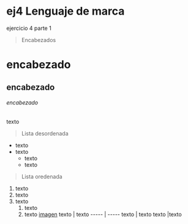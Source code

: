 # ej4 Lenguaje de marca
ejercicio 4 parte 1
>Encabezados
# encabezado
## encabezado
###### encabezado
texto
>Lista desordenada
* texto
* texto
  * texto
  * texto
 >Lista oredenada
1. texto
1. texto
1. texto
   1. texto
   1. texto
   [imagen](Escritorio\1ºASIR\descarga.jpg)
texto | texto
----- | -----
texto | texto
texto |texto
